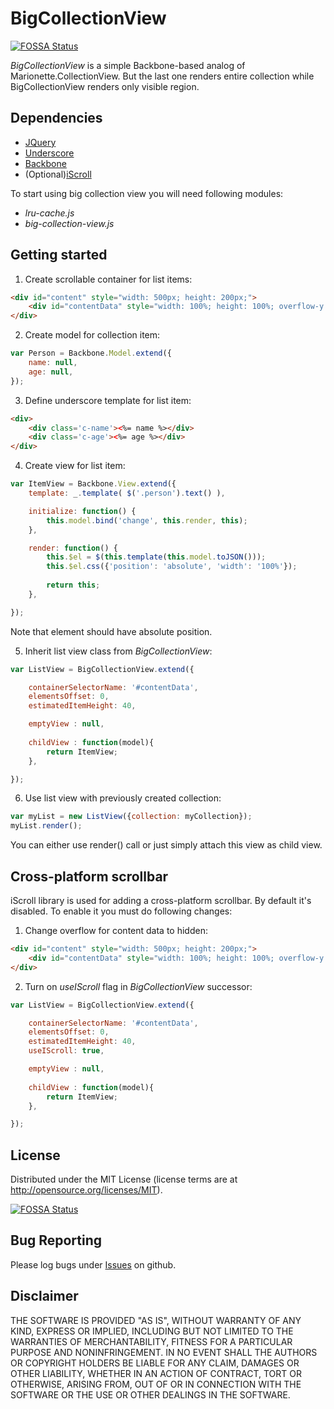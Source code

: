 # BigCollectionView
[![FOSSA Status](https://app.fossa.com/api/projects/git%2Bgithub.com%2FShtille%2Fbig-collection-view.svg?type=shield)](https://app.fossa.com/projects/git%2Bgithub.com%2FShtille%2Fbig-collection-view?ref=badge_shield)

*BigCollectionView* is a simple Backbone-based analog of Marionette.CollectionView. But the last one renders entire collection while BigCollectionView renders only visible region.

## Dependencies
* [JQuery](https://jquery.com/)
* [Underscore](https://underscorejs.org/)
* [Backbone](https://backbonejs.org/)
* (Optional)[iScroll](https://iscrolljs.com/)

To start using big collection view you will need following modules:
* _lru-cache.js_
* _big-collection-view.js_

## Getting started
1. Create scrollable container for list items:
```html
<div id="content" style="width: 500px; height: 200px;">
    <div id="contentData" style="width: 100%; height: 100%; overflow-y: auto;"></div>
</div>
```
2. Create model for collection item:
```javascript
var Person = Backbone.Model.extend({
    name: null,
    age: null,
});
```
3. Define underscore template for list item:
```html
<div>
    <div class='c-name'><%= name %></div>
    <div class='c-age'><%= age %></div>
</div>
```
4. Create view for list item:
```javascript
var ItemView = Backbone.View.extend({
    template: _.template( $('.person').text() ),

    initialize: function() {
        this.model.bind('change', this.render, this);
    },

    render: function() {
        this.$el = $(this.template(this.model.toJSON()));
        this.$el.css({'position': 'absolute', 'width': '100%'});
        
        return this;
    },

});
```
Note that element should have absolute position.

5. Inherit list view class from *BigCollectionView*:
```javascript
var ListView = BigCollectionView.extend({

    containerSelectorName: '#contentData',
    elementsOffset: 0,
    estimatedItemHeight: 40,

    emptyView : null,
    
    childView : function(model){
        return ItemView;
    },

});
```
6. Use list view with previously created collection:
```javascript
var myList = new ListView({collection: myCollection});
myList.render();
```
You can either use render() call or just simply attach this view as child view.

## Cross-platform scrollbar
iScroll library is used for adding a cross-platform scrollbar. By default it's disabled.
To enable it you must do following changes:
1. Change overflow for content data to hidden:
```html
<div id="content" style="width: 500px; height: 200px;">
    <div id="contentData" style="width: 100%; height: 100%; overflow-y: hidden;"></div>
</div>
```
2. Turn on _useIScroll_ flag in *BigCollectionView* successor:
```javascript
var ListView = BigCollectionView.extend({

    containerSelectorName: '#contentData',
    elementsOffset: 0,
    estimatedItemHeight: 40,
    useIScroll: true,

    emptyView : null,
    
    childView : function(model){
        return ItemView;
    },

});
```

## License
Distributed under the MIT License (license terms are at http://opensource.org/licenses/MIT).


[![FOSSA Status](https://app.fossa.com/api/projects/git%2Bgithub.com%2FShtille%2Fbig-collection-view.svg?type=large)](https://app.fossa.com/projects/git%2Bgithub.com%2FShtille%2Fbig-collection-view?ref=badge_large)

## Bug Reporting
Please log bugs under [Issues](https://github.com/Shtille/big-collection-view/issues) on github.

## Disclaimer
THE SOFTWARE IS PROVIDED "AS IS", WITHOUT WARRANTY OF ANY KIND, EXPRESS OR
IMPLIED, INCLUDING BUT NOT LIMITED TO THE WARRANTIES OF MERCHANTABILITY,
FITNESS FOR A PARTICULAR PURPOSE AND NONINFRINGEMENT. IN NO EVENT SHALL THE
AUTHORS OR COPYRIGHT HOLDERS BE LIABLE FOR ANY CLAIM, DAMAGES OR OTHER
LIABILITY, WHETHER IN AN ACTION OF CONTRACT, TORT OR OTHERWISE, ARISING FROM,
OUT OF OR IN CONNECTION WITH THE SOFTWARE OR THE USE OR OTHER DEALINGS IN THE
SOFTWARE.